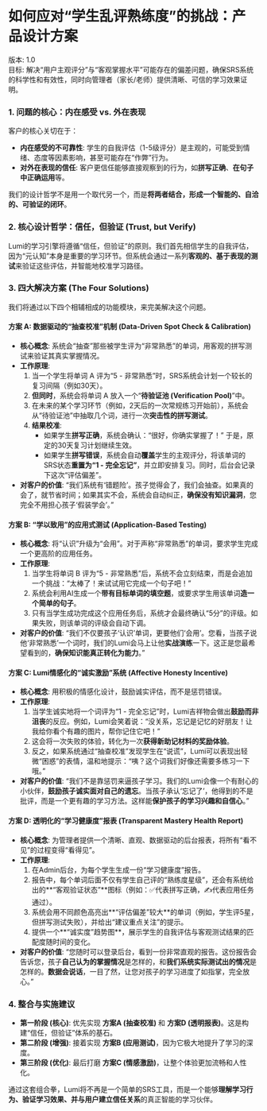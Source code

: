 # **如何应对“学生乱评熟练度”的挑战：产品设计方案**

版本: 1.0  
目标: 解决“用户主观评分”与“客观掌握水平”可能存在的偏差问题，确保SRS系统的科学性和有效性，同时向管理者（家长/老师）提供清晰、可信的学习效果证明。

### **1\. 问题的核心：内在感受 vs. 外在表现**

客户的核心关切在于：

* **内在感受的不可靠性**: 学生的自我评估（1-5级评分）是主观的，可能受到情绪、态度等因素影响，甚至可能存在“作弊”行为。  
* **对外在表现的信任**: 客户更信任能够直接观察到的行为，如**拼写正确**、**在句子中正确运用**等。

我们的设计哲学不是用一个取代另一个，而是**将两者结合，形成一个智能的、自洽的、可验证的闭环**。

### **2\. 核心设计哲学：信任，但验证 (Trust, but Verify)**

Lumi的学习引擎将遵循“信任，但验证”的原则。我们首先相信学生的自我评估，因为“元认知”本身是重要的学习环节。但系统会通过一系列**客观的、基于表现的测试**来验证这些评估，并智能地校准学习路径。

### **3\. 四大解决方案 (The Four Solutions)**

我们将通过以下四个相辅相成的功能模块，来完美解决这个问题。

#### 方案 A: 数据驱动的“抽查校准”机制 (Data-Driven Spot Check & Calibration)

* **核心概念**: 系统会“抽查”那些被学生评为“非常熟悉”的单词，用客观的拼写测试来验证其真实掌握情况。  
* **工作原理**:  
  1. 当一个学生将单词 A 评为“5 \- 非常熟悉”时，SRS系统会计划一个较长的复习间隔（例如30天）。  
  2. **但同时**，系统会将单词 A 放入一个“**待验证池 (Verification Pool)**”中。  
  3. 在未来的某个学习环节（例如，2天后的一次常规练习开始前），系统会从“待验证池”中抽取几个词，进行一次**突击性的拼写测试**。  
  4. **结果校准**:  
     * 如果学生**拼写正确**，系统会确认：“很好，你确实掌握了！” 于是，原定的30天复习计划继续生效。  
     * 如果学生**拼写错误**，系统会自动**覆盖**学生的主观评分，将该单词的SRS状态**重置为“1 \- 完全忘记”**，并立即安排复习。同时，后台会记录下这次“评估偏差”。  
* **对客户的价值**: “我们系统有‘错题险’。孩子觉得会了，我们会抽查。如果真的会了，就节省时间；如果其实不会，系统会自动纠正，**确保没有知识漏洞**，您完全不用担心孩子‘假装学会’。”

#### 方案 B: “学以致用”的应用式测试 (Application-Based Testing)

* **核心概念**: 将“认识”升级为“会用”。对于声称“非常熟悉”的单词，要求学生完成一个更高阶的应用任务。  
* **工作原理**:  
  1. 当学生将单词 B 评为“5 \- 非常熟悉”后，系统不会立刻结束，而是会追加一个挑战：“太棒了！来试试用它完成一个句子吧！”  
  2. 系统会利用AI生成一个**带有目标单词的填空题**，或要求学生用该单词**造一个简单的句子**。  
  3. 只有当学生成功完成这个应用任务后，系统才会最终确认“5分”的评级。如果失败，则该单词的评级会自动下调。  
* **对客户的价值**: “我们不仅要孩子‘认识’单词，更要他们‘会用’。您看，当孩子说他‘非常熟悉’一个词时，我们的Lumi会马上让他**实战演练**一下。这正是您最希望看到的，**确保知识能真正转化为能力**。”

#### 方案 C: Lumi情感化的“诚实激励”系统 (Affective Honesty Incentive)

* **核心概念**: 用积极的情感化设计，鼓励诚实评估，而不是惩罚错误。  
* **工作原理**:  
  1. 当学生诚实地将一个词评为“1 \- 完全忘记”时，Lumi吉祥物会做出**鼓励而非沮丧**的反应。例如，Lumi会笑着说：“没关系，忘记是记忆的好朋友！让我给你看个有趣的图片，帮你记住它吧！”  
  2. 这会将一次失败的体验，转化为一次**获得新助记材料的奖励体验**。  
  3. 反之，如果系统通过“抽查校准”发现学生在“说谎”，Lumi可以表现出轻微“困惑”的表情，温和地提示：“咦？这个词我们好像还需要多练习一下哦。”  
* **对客户的价值**: “我们不是靠惩罚来逼孩子学习。我们的Lumi会像一个有耐心的小伙伴，**鼓励孩子诚实面对自己的遗忘**。当孩子承认‘忘记了’，他得到的不是批评，而是一个更有趣的学习方法。这样能**保护孩子的学习兴趣和自信心**。”

#### 方案 D: 透明化的“学习健康度”报表 (Transparent Mastery Health Report)

* **核心概念**: 为管理者提供一个清晰、直观、数据驱动的后台报表，将所有“看不见”的过程变得“看得见”。  
* **工作原理**:  
  1. 在Admin后台，为每个学生生成一份“学习健康度”报告。  
  2. 报告中，每个单词后面不仅有学生自己评的“熟练度星级”，还会有系统给出的\*\*“客观验证状态”\*\*图标（例如：✅代表拼写正确，✍️代表应用任务通过）。  
  3. 系统会用不同颜色高亮出\*\*“评估偏差”较大\*\*的单词（例如，学生评5星，但拼写测试失败），并给出“建议重点关注”的提示。  
  4. 提供一个\*\*“诚实度”趋势图\*\*，展示学生的自我评估与客观测试结果的匹配度随时间的变化。  
* **对客户的价值**: “您随时可以登录后台，看到一份非常直观的报告。这份报告会告诉您，孩子**自己认为的掌握情况**是怎样的，和**我们系统实际测试出的情况**是怎样的。**数据会说话**，一目了然，让您对孩子的学习进度了如指掌，完全放心。”

### **4\. 整合与实施建议**

* **第一阶段 (核心)**: 优先实现 **方案A (抽查校准)** 和 **方案D (透明报表)**。这是构建“信任，但验证”体系的基石。  
* **第二阶段 (增强)**: 接着实现 **方案B (应用测试)**，因为它极大地提升了学习的深度。  
* **第三阶段 (优化)**: 最后打磨 **方案C (情感激励)**，让整个体验更加流畅和人性化。

通过这套组合拳，Lumi将不再是一个简单的SRS工具，而是一个能够**理解学习行为、验证学习效果、并与用户建立信任关系**的真正智能的学习伙伴。